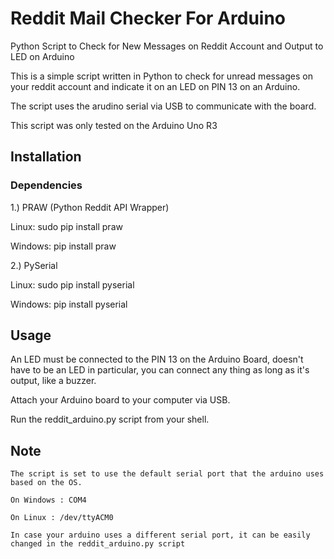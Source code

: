 # Reddit Mail Checker For Arduino

Python Script to Check for New Messages on Reddit Account and Output to LED on Arduino

This is a simple script written in Python to check for unread messages on your reddit account and indicate it on an LED on PIN 13 on an Arduino.

The script uses the arudino serial via USB to communicate with the board.

This script was only tested on the Arduino Uno R3

## Installation

### Dependencies
1.) PRAW (Python Reddit API Wrapper)

Linux: 
   sudo pip install praw
  
Windows:
    pip install praw
  
2.) PySerial

Linux:
    sudo pip install pyserial
  
Windows:
    pip install pyserial
  

## Usage

   An LED must be connected to the PIN 13 on the Arduino Board, doesn't have to be an LED in particular, you can connect any thing as long as it's output, like a buzzer.

   Attach your Arduino board to your computer via USB.

   Run the reddit_arduino.py script from your shell.

## Note

    The script is set to use the default serial port that the arduino uses based on the OS.

    On Windows : COM4
    
    On Linux : /dev/ttyACM0

    In case your arduino uses a different serial port, it can be easily changed in the reddit_arduino.py script
